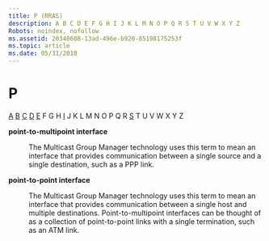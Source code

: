 ```yaml
---
title: P (RRAS)
description: A B C D E F G H I J K L M N O P Q R S T U V W X Y Z
Robots: noindex, nofollow
ms.assetid: 20340608-13ad-496e-b920-85198175253f
ms.topic: article
ms.date: 05/31/2018
---
```


# P

[A](a-gly.md) [B](b-gly.md) [C](c-gly.md) [D](d-gly.md) [E](e-gly.md) F G H [I](i-gly.md) J K L M N O P Q R [S](s-gly.md) T U V W X Y Z

<dl> <dt>

<span id="_rras_point_to_multipoint_interface_gly"></span><span id="_RRAS_POINT_TO_MULTIPOINT_INTERFACE_GLY"></span>**point-to-multipoint interface**
</dt> <dd>

The Multicast Group Manager technology uses this term to mean an interface that provides communication between a single source and a single destination, such as a PPP link.

</dd> <dt>

<span id="_rras_point_to_point_interface_gly"></span><span id="_RRAS_POINT_TO_POINT_INTERFACE_GLY"></span>**point-to-point interface**
</dt> <dd>

The Multicast Group Manager technology uses this term to mean an interface that provides communication between a single host and multiple destinations. Point-to-multipoint interfaces can be thought of as a collection of point-to-point links with a single termination, such as an ATM link.

</dd> </dl>

 

 




